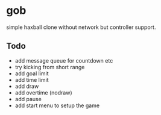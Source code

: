 # gob
simple haxball clone without network but controller support.

## Todo
- add message queue for countdown etc
- try kicking from short range
- add goal limit
- add time limit
- add draw
- add overtime (nodraw)
- add pause
- add start menu to setup the game
